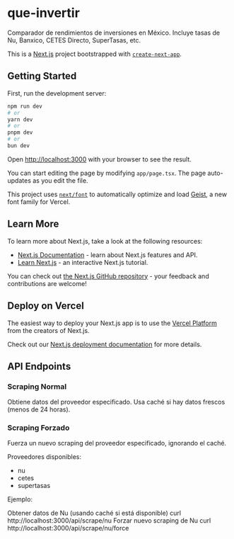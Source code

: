 # que-invertir
Comparador de rendimientos de inversiones en México. Incluye tasas de Nu, Banxico, CETES Directo, SuperTasas, etc.


This is a [Next.js](https://nextjs.org) project bootstrapped with [`create-next-app`](https://nextjs.org/docs/app/api-reference/cli/create-next-app).

## Getting Started

First, run the development server:

```bash
npm run dev
# or
yarn dev
# or
pnpm dev
# or
bun dev
```

Open [http://localhost:3000](http://localhost:3000) with your browser to see the result.

You can start editing the page by modifying `app/page.tsx`. The page auto-updates as you edit the file.

This project uses [`next/font`](https://nextjs.org/docs/app/building-your-application/optimizing/fonts) to automatically optimize and load [Geist](https://vercel.com/font), a new font family for Vercel.

## Learn More

To learn more about Next.js, take a look at the following resources:

- [Next.js Documentation](https://nextjs.org/docs) - learn about Next.js features and API.
- [Learn Next.js](https://nextjs.org/learn) - an interactive Next.js tutorial.

You can check out [the Next.js GitHub repository](https://github.com/vercel/next.js) - your feedback and contributions are welcome!

## Deploy on Vercel

The easiest way to deploy your Next.js app is to use the [Vercel Platform](https://vercel.com/new?utm_medium=default-template&filter=next.js&utm_source=create-next-app&utm_campaign=create-next-app-readme) from the creators of Next.js.

Check out our [Next.js deployment documentation](https://nextjs.org/docs/app/building-your-application/deploying) for more details.

## API Endpoints

### Scraping Normal

Obtiene datos del proveedor especificado. Usa caché si hay datos frescos (menos de 24 horas).

### Scraping Forzado

Fuerza un nuevo scraping del proveedor especificado, ignorando el caché.

Proveedores disponibles:
- nu
- cetes
- supertasas

Ejemplo:

Obtener datos de Nu (usando caché si está disponible)
curl http://localhost:3000/api/scrape/nu
Forzar nuevo scraping de Nu
curl http://localhost:3000/api/scrape/nu/force